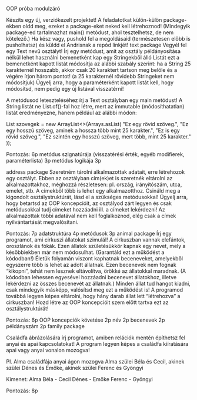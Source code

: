 OOP próba modulzáró

Készíts egy új, verziókezelt projektet!
A feladatotkat külön-külön package-ekben oldd meg, ezeket a package-eket neked kell létrehoznod! 
(Mindegyik package-ed tartalmazhat main() metódust, ahol tesztelhetsz, de nem kötelező.)
Ha kész vagy, pushold fel a megoldásaid (természetesen előbb is pusholhatsz) és küldd el Andrisnak a repód linkjét!
text package
Vegyél fel egy Text nevű osztályt!
Írj egy metódust,
amit az osztály példányosítása nélkül lehet használni
bemenetként kap egy Stringekből álló Listát
ezt a bemenetként kapott listát módosítja az alábbi szabály szerint:
ha a String 25 karakternél  hosszabb, akkor csak 20 karaktert tartson meg belőle és a végére írjon három pontot!
(a 25 karakternél rövidebb Stringeket nem módosítjuk)
Ügyelj arra, hogy a paraméterként kapott listát kell, hogy módosítsd, nem pedig egy új listával visszatérni!

A metódusod leteszteléséhez írj a Text osztályban egy main metódust!
A String listát ne List.of()-fal hoz létre, mert az immutable (módosíthatatlan) 
listát eredményezne, hanem például az alábbi módon:


List<String> szovegek = new ArrayList<>(Arrays.asList(
"Ez egy rövid szöveg.",
"Ez egy hosszú szöveg, aminek a hossza több mint 25 karakter.",
"Ez is egy rövid szöveg.",
"Ez szintén egy hosszú szöveg, mert több, mint 25 karakter."
));

Pontozás: 6p
metódus szignatúrája (visszatérési érték, egyéb modifierek, paraméterlista) 3p
metódus logikája 3p

address package
Szeretném tárolni alkalmazottak adatait, erre létrehozok egy osztályt.
Ebben az osztályban cím(ek)et is szeretnék eltárolni az alkalmazottakhoz, méghozzá részletesen: 
pl. ország, irányítószám, utca, emelet, stb. A címekből több is lehet egy alkalmazotthoz.
Csináld meg a kigondolt osztálystruktúrát, lásd el a szükséges metódusokkal!
Ügyelj arra, hogy betartsd az OOP koncepcióit, az osztályod zárt legyen és 
csak metódusokkal tudj címeket hozzáadni ill. a címeket lekérdezni!
Az alkalmazottak többi adatával nem kell foglalkoznod, elég csak a címek nyilvántartását megvalósítani.

Pontozás: 7p
adatstruktúra 4p
metódusok 3p
animal package
Írj egy programot, ami cirkuszi állatokat szimulál!
A cirkuszban vannak elefántok, oroszlánok és fókák.
Ezen állatok születésükkör kapnak egy nevet, mely a későbbiekben már nem módosulhat.
(Garantáld ezt a működést a kódodban!)
Életük folyamán viszont kaphatnak beceneveket, amelyekből egyszerre több is lehet az adott állatnak. 
Ezen becenevek nem fognak “kikopni”, tehát nem lesznek eltávolítva, örökké az állatokkal maradnak. 
(A kódodban lehessen egyesével hozzáadni becenevet állatokhoz, illetve lekérdezni az összes becenevét az állatnak.)
Minden állat tud hangot kiadni, csak mindegyik másképp, valósítsd meg ezt a működést is!
A programod továbbá legyen képes eltárolni, hogy hány darab állat lett “létrehozva” a cirkuszban!
Hozd létre az OOP koncepcióit szem előtt tartva ezt az osztálystruktúrát!

Pontozás: 6p
OOP koncepciók követése 2p
név 2p
becenevek 2p
példányszám 2p
family package

Családfa ábrázolására írj programot, amiben relációk mentén építhetsz fel anyai és apai kapcsolatokat! 
A program legyen képes a családfa kiíratására apai vagy anyai vonalon mozogva!

Pl. Alma családfája anyai ágon mozogva
Alma szülei Béla és Cecil, akinek szülei Dénes és Emőke, akinek szülei Ferenc és Gyöngyi

Kimenet:
Alma
Béla - Cecil
Dénes - Emőke
Ferenc -  Gyöngyi

Pontozás: 8p